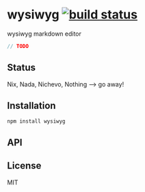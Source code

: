 # wysiwyg [![build status](https://secure.travis-ci.org/thlorenz/wysiwyg.png)](http://travis-ci.org/thlorenz/wysiwyg)

wysiwyg markdown editor

```js
// TODO
```

## Status

Nix, Nada, Nichevo, Nothing --> go away!
## Installation

    npm install wysiwyg

## API


## License

MIT
